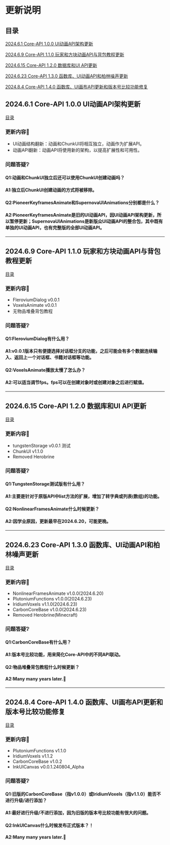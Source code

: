 # 更新说明
## 目录
[2024.6.1 Core-API 1.0.0 UI动画API架构更新](https://github.com/Qck320923/Core-API/blob/main/%E6%9B%B4%E6%96%B0%E8%AF%B4%E6%98%8E.md#202461-core-api-100-ui%E5%8A%A8%E7%94%BBapi%E6%9E%B6%E6%9E%84%E6%9B%B4%E6%96%B0)

[2024.6.9 Core-API 1.1.0 玩家和方块动画API与背包教程更新](https://github.com/Qck320923/Core-API/blob/main/%E6%9B%B4%E6%96%B0%E8%AF%B4%E6%98%8E.md#202469-core-api-110-%E7%8E%A9%E5%AE%B6%E5%92%8C%E6%96%B9%E5%9D%97%E5%8A%A8%E7%94%BBapi%E4%B8%8E%E8%83%8C%E5%8C%85%E6%95%99%E7%A8%8B%E6%9B%B4%E6%96%B0)

[2024.6.15 Core-API 1.2.0 数据库和UI API更新](https://github.com/Qck320923/Core-API/blob/main/%E6%9B%B4%E6%96%B0%E8%AF%B4%E6%98%8E.md#2024615-core-api-120-%E6%95%B0%E6%8D%AE%E5%BA%93%E5%92%8Cui-api%E6%9B%B4%E6%96%B0)

[2024.6.23 Core-API 1.3.0 函数库、UI动画API和柏林噪声更新](https://github.com/Qck320923/Core-API/blob/main/%E6%9B%B4%E6%96%B0%E8%AF%B4%E6%98%8E.md#2024623-core-api-130-%E5%87%BD%E6%95%B0%E5%BA%93ui%E5%8A%A8%E7%94%BBapi%E5%92%8C%E6%9F%8F%E6%9E%97%E5%99%AA%E5%A3%B0%E6%9B%B4%E6%96%B0)

[2024.8.4 Core-API 1.4.0 函数库、UI画布API更新和版本号比较功能修复](https://github.com/Qck320923/Core-API/blob/main/%E6%9B%B4%E6%96%B0%E8%AF%B4%E6%98%8E.md#202484-core-api-140-%E5%87%BD%E6%95%B0%E5%BA%93ui%E7%94%BB%E5%B8%83api%E5%92%8C%E6%9F%8F%E6%9E%97%E5%99%AA%E5%A3%B0%E6%9B%B4%E6%96%B0)

## 2024.6.1 Core-API 1.0.0 UI动画API架构更新
[目录](https://github.com/Qck320923/Core-API/blob/main/%E6%9B%B4%E6%96%B0%E8%AF%B4%E6%98%8E.md#%E7%9B%AE%E5%BD%95)
### 更新内容👀
* UI动画结构翻新：动画和ChunkUI将相互独立，动画作为扩展API。
* 动画API翻新：动画API将使用新的架构，以提高扩展性和可用性。
### 问题答疑❔
#### Q1:动画和ChunkUI独立后还可以使用ChunkUI创建动画吗？
#### A1:独立后ChunkUI创建动画的方式将被移除。
#### Q2:PioneerKeyframesAnimate和SupernovaUIAnimations分别都是什么？
#### A2:PioneerKeyframesAnimate是旧的UI动画API，因UI动画API架构更新，所以暂停更新；SupernovaUIAnimations是新版众UI动画API的整合包，其中既有单独的UI动画API，也有完整版的全部UI动画API。
---
## 2024.6.9 Core-API 1.1.0 玩家和方块动画API与背包教程更新
[目录](https://github.com/Qck320923/Core-API/blob/main/%E6%9B%B4%E6%96%B0%E8%AF%B4%E6%98%8E.md#%E7%9B%AE%E5%BD%95)
### 更新内容👀
* FleroviumDialog v0.0.1
* VoxelsAnimate v0.0.1
* 无物品堆叠背包教程
### 问题答疑❔
#### Q1:FleroviumDialog有什么用？
#### A1:v0.0.1版本只有便捷选择对话框分支的功能，之后可能会有多个数据连续输入、返回上一个对话框、书籍对话框等功能。
#### Q2:VoxelsAnimate播放太慢了怎么办？
#### A2:可以适当调节fps。fps可以在创建对象时或创建对象之后进行赋值。
---
## 2024.6.15 Core-API 1.2.0 数据库和UI API更新
[目录](https://github.com/Qck320923/Core-API/blob/main/%E6%9B%B4%E6%96%B0%E8%AF%B4%E6%98%8E.md#%E7%9B%AE%E5%BD%95)
### 更新内容👀
* tungstenStorage v0.0.1 测试
* ChunkUI v1.1.0
* Removed Herobrine
### 问题答疑❔
#### Q1:TungstenStorage测试版有什么用？
#### A1:主要是针对于原版API中list方法的扩展，增加了转字典或列表(数组)的功能。
#### Q2:NonlinearFramesAnimate什么时候更新？
#### A2:因学业原因，更新最早在2024.6.20，可能更晚。
---
## 2024.6.23 Core-API 1.3.0 函数库、UI动画API和柏林噪声更新
[目录](https://github.com/Qck320923/Core-API/blob/main/%E6%9B%B4%E6%96%B0%E8%AF%B4%E6%98%8E.md#%E7%9B%AE%E5%BD%95)
### 更新内容👀
* NonlinearFramesAnimate v1.0.0(2024.6.20)
* PlutoniumFunctions v1.0.0(2024.6.23)
* IridiumVoxels v1.1.0(2024.6.23)
* CarbonCoreBase v1.0.0(2024.6.23)
* Removed Herobrine(Minecraft)
### 问题答疑❔
#### Q1:CarbonCoreBase有什么用？
#### A1:版本号比较功能，用来简化Core-API中的不同API联动。
#### Q2:物品堆叠背包教程什么时候更新？
#### A2:Many many years later.🐶
---
## 2024.8.4 Core-API 1.4.0 函数库、UI画布API更新和版本号比较功能修复
[目录](https://github.com/Qck320923/Core-API/blob/main/%E6%9B%B4%E6%96%B0%E8%AF%B4%E6%98%8E.md#%E7%9B%AE%E5%BD%95)
### 更新内容👀
* PlutoniumFunctions v1.1.0
* IridiumVoxels v1.1.2
* CarbonCoreBase v1.0.2
* InkUICanvas v0.0.1.240804_Alpha
### 问题答疑❔
#### Q1:旧版的CarbonCoreBase（指v1.0.0）或IridiumVoxels（指v1.1.0）能否不进行升级/进行添加？
#### A1:最好进行升级/不进行添加，因为旧版的版本号比较功能有很大的问题。
#### Q2:InkUICanvas什么时候发布正式版本？！
#### A2:Many many years later.🐶
